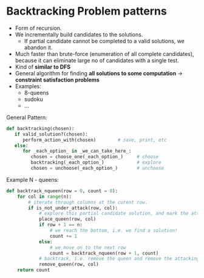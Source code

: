 # Backtracking Problem patterns

- Form of recursion.
- We incrementally build candidates to the solutions.
  - If partial candidate cannot be completed to a valid solutions, we abandon it.
- Much faster than brute-force (enumeration of all complete candidates), because it can eliminate large no of candidates with a single test.
- Kind of __similar to DFS__
- General algorithm for finding __all solutions to some computation__ -> __constraint satisfaction problems__
- Examples:
  - 8-queens
  - sudoku
  - ...

General Pattern:

```python
def backtracking(chosen):
   if valid_solution?(chosen):
      perform_action_with(chosen)        # save, print, etc
   else:
      for _each_option_ in _we_can_take_here_:
         chosen = choose_one(_each_option_)     # choose
         backtracking(_each_option_)            # explore
         chosen = unchoose(_each_option_)       # unchoose
```

Example N - queens:

```python
def backtrack_nqueen(row = 0, count = 0):
    for col in range(n):
        # iterate through columns at the curent row.
        if is_not_under_attack(row, col):
            # explore this partial candidate solution, and mark the attacking zone
            place_queen(row, col)
            if row + 1 == n:
                # we reach the bottom, i.e. we find a solution!
                count += 1
            else:
                # we move on to the next row
                count = backtrack_nqueen(row + 1, count)
            # backtrack, i.e. remove the queen and remove the attacking zone.
            remove_queen(row, col)
    return count
```
